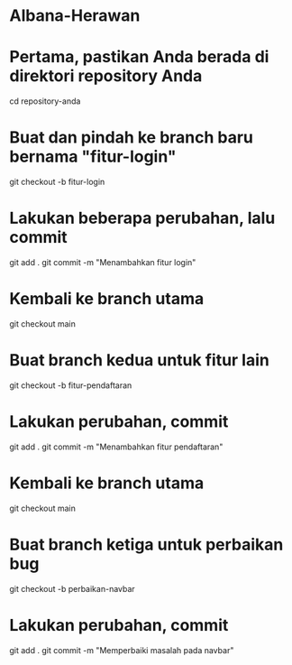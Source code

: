 # Albana-Herawan
# Pertama, pastikan Anda berada di direktori repository Anda
cd repository-anda

# Buat dan pindah ke branch baru bernama "fitur-login"
git checkout -b fitur-login

# Lakukan beberapa perubahan, lalu commit
git add .
git commit -m "Menambahkan fitur login"

# Kembali ke branch utama
git checkout main

# Buat branch kedua untuk fitur lain
git checkout -b fitur-pendaftaran

# Lakukan perubahan, commit
git add .
git commit -m "Menambahkan fitur pendaftaran"

# Kembali ke branch utama
git checkout main

# Buat branch ketiga untuk perbaikan bug
git checkout -b perbaikan-navbar

# Lakukan perubahan, commit
git add .
git commit -m "Memperbaiki masalah pada navbar"
